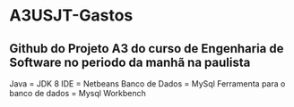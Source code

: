 # A3USJT-Gastos
## Github do Projeto A3 do curso de Engenharia de Software no periodo da manhã na paulista
Java = JDK 8
IDE = Netbeans
Banco de Dados = MySql
Ferramenta para o banco de dados = Mysql Workbench
